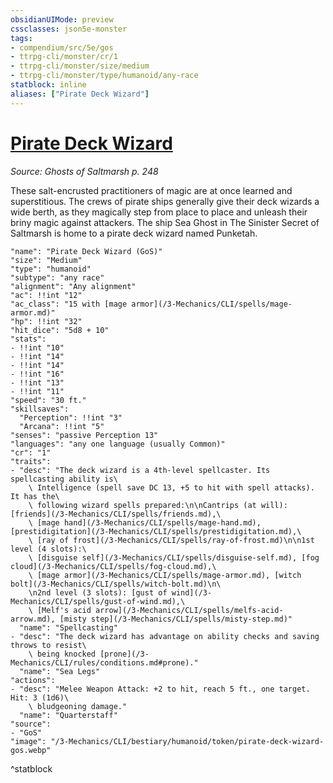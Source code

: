 ```yaml
---
obsidianUIMode: preview
cssclasses: json5e-monster
tags:
- compendium/src/5e/gos
- ttrpg-cli/monster/cr/1
- ttrpg-cli/monster/size/medium
- ttrpg-cli/monster/type/humanoid/any-race
statblock: inline
aliases: ["Pirate Deck Wizard"]
---
```

# [Pirate Deck Wizard](3-Mechanics\CLI\bestiary\humanoid/pirate-deck-wizard-gos.md)
*Source: Ghosts of Saltmarsh p. 248*  

These salt-encrusted practitioners of magic are at once learned and superstitious. The crews of pirate ships generally give their deck wizards a wide berth, as they magically step from place to place and unleash their briny magic against attackers. The ship Sea Ghost in The Sinister Secret of Saltmarsh is home to a pirate deck wizard named Punketah.

```statblock
"name": "Pirate Deck Wizard (GoS)"
"size": "Medium"
"type": "humanoid"
"subtype": "any race"
"alignment": "Any alignment"
"ac": !!int "12"
"ac_class": "15 with [mage armor](/3-Mechanics/CLI/spells/mage-armor.md)"
"hp": !!int "32"
"hit_dice": "5d8 + 10"
"stats":
- !!int "10"
- !!int "14"
- !!int "14"
- !!int "16"
- !!int "13"
- !!int "11"
"speed": "30 ft."
"skillsaves":
  "Perception": !!int "3"
  "Arcana": !!int "5"
"senses": "passive Perception 13"
"languages": "any one language (usually Common)"
"cr": "1"
"traits":
- "desc": "The deck wizard is a 4th-level spellcaster. Its spellcasting ability is\
    \ Intelligence (spell save DC 13, +5 to hit with spell attacks). It has the\
    \ following wizard spells prepared:\n\nCantrips (at will): [friends](/3-Mechanics/CLI/spells/friends.md),\
    \ [mage hand](/3-Mechanics/CLI/spells/mage-hand.md), [prestidigitation](/3-Mechanics/CLI/spells/prestidigitation.md),\
    \ [ray of frost](/3-Mechanics/CLI/spells/ray-of-frost.md)\n\n1st level (4 slots):\
    \ [disguise self](/3-Mechanics/CLI/spells/disguise-self.md), [fog cloud](/3-Mechanics/CLI/spells/fog-cloud.md),\
    \ [mage armor](/3-Mechanics/CLI/spells/mage-armor.md), [witch bolt](/3-Mechanics/CLI/spells/witch-bolt.md)\n\
    \n2nd level (3 slots): [gust of wind](/3-Mechanics/CLI/spells/gust-of-wind.md),\
    \ [Melf's acid arrow](/3-Mechanics/CLI/spells/melfs-acid-arrow.md), [misty step](/3-Mechanics/CLI/spells/misty-step.md)"
  "name": "Spellcasting"
- "desc": "The deck wizard has advantage on ability checks and saving throws to resist\
    \ being knocked [prone](/3-Mechanics/CLI/rules/conditions.md#prone)."
  "name": "Sea Legs"
"actions":
- "desc": "Melee Weapon Attack: +2 to hit, reach 5 ft., one target. Hit: 3 (1d6)\
    \ bludgeoning damage."
  "name": "Quarterstaff"
"source":
- "GoS"
"image": "/3-Mechanics/CLI/bestiary/humanoid/token/pirate-deck-wizard-gos.webp"
```
^statblock